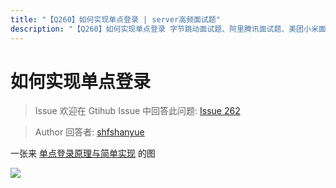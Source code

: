 ```yaml
---
title: "【Q260】如何实现单点登录 | server高频面试题"
description: "【Q260】如何实现单点登录 字节跳动面试题、阿里腾讯面试题、美团小米面试题。"
---
```


# 如何实现单点登录

> Issue
> 欢迎在 Gtihub Issue 中回答此问题: [Issue 262](https://github.com/shfshanyue/Daily-Question/issues/262)

> Author
> 回答者: [shfshanyue](https://github.com/shfshanyue)

一张来 [单点登录原理与简单实现](https://images2015.cnblogs.com/blog/797930/201612/797930-20161203152650974-276822362.png) 的图

![](https://images2015.cnblogs.com/blog/797930/201612/797930-20161203152650974-276822362.png)
